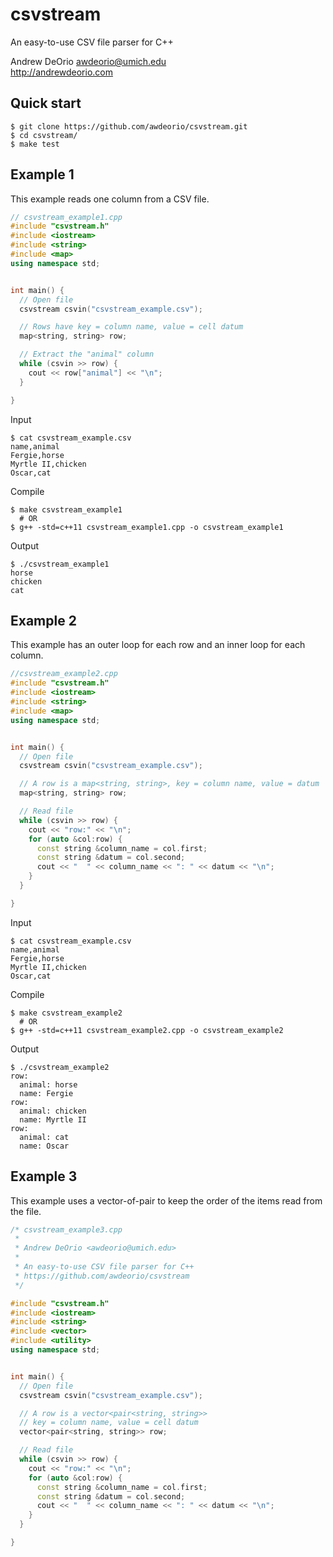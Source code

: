 csvstream
=========
An easy-to-use CSV file parser for C++

Andrew DeOrio <awdeorio@umich.edu><br>
http://andrewdeorio.com

## Quick start
```console
$ git clone https://github.com/awdeorio/csvstream.git
$ cd csvstream/
$ make test
```

## Example 1
This example reads one column from a CSV file.

```c++
// csvstream_example1.cpp
#include "csvstream.h"
#include <iostream>
#include <string>
#include <map>
using namespace std;


int main() {
  // Open file
  csvstream csvin("csvstream_example.csv");

  // Rows have key = column name, value = cell datum
  map<string, string> row;

  // Extract the "animal" column
  while (csvin >> row) {
    cout << row["animal"] << "\n";
  }

}
```

Input
```console
$ cat csvstream_example.csv
name,animal
Fergie,horse
Myrtle II,chicken
Oscar,cat
```

Compile
```console
$ make csvstream_example1
  # OR
$ g++ -std=c++11 csvstream_example1.cpp -o csvstream_example1
```

Output
```console
$ ./csvstream_example1
horse
chicken
cat
```


## Example 2
This example has an outer loop for each row and an inner loop for each column.

```c++
//csvstream_example2.cpp
#include "csvstream.h"
#include <iostream>
#include <string>
#include <map>
using namespace std;


int main() {
  // Open file
  csvstream csvin("csvstream_example.csv");

  // A row is a map<string, string>, key = column name, value = datum
  map<string, string> row;

  // Read file
  while (csvin >> row) {
    cout << "row:" << "\n";
    for (auto &col:row) {
      const string &column_name = col.first;
      const string &datum = col.second;
      cout << "  " << column_name << ": " << datum << "\n";
    }
  }

}
```

Input
```console
$ cat csvstream_example.csv
name,animal
Fergie,horse
Myrtle II,chicken
Oscar,cat
```

Compile
```console
$ make csvstream_example2
  # OR
$ g++ -std=c++11 csvstream_example2.cpp -o csvstream_example2
```

Output
```console
$ ./csvstream_example2
row:
  animal: horse
  name: Fergie
row:
  animal: chicken
  name: Myrtle II
row:
  animal: cat
  name: Oscar
```


## Example 3
This example uses a vector-of-pair to keep the order of the items read from the file.

```c++
/* csvstream_example3.cpp
 *
 * Andrew DeOrio <awdeorio@umich.edu>
 *
 * An easy-to-use CSV file parser for C++
 * https://github.com/awdeorio/csvstream
 */

#include "csvstream.h"
#include <iostream>
#include <string>
#include <vector>
#include <utility>
using namespace std;


int main() {
  // Open file
  csvstream csvin("csvstream_example.csv");

  // A row is a vector<pair<string, string>>
  // key = column name, value = cell datum
  vector<pair<string, string>> row;

  // Read file
  while (csvin >> row) {
    cout << "row:" << "\n";
    for (auto &col:row) {
      const string &column_name = col.first;
      const string &datum = col.second;
      cout << "  " << column_name << ": " << datum << "\n";
    }
  }

}
```

